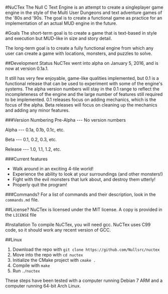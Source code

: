 #NuCTex
The Null C Text Engine is an attempt to create a singleplayer game engine in the
style of the Multi User Dungeons and text adventure games of the '80s and '90s.
The goal is to create a functional game as practice for an implementation of an
actual MUD engine in the future.

#Goals
The short-term goal is to create a game that is text-based in style and
execution but MUD-like in size and story detail.

The long-term goal is to create a fully functional engine from which any user
can create a game with locations, monsters, and puzzles to solve.

##Development Status
NuCTex went into alpha on January 5, 2016, and is now at version 0.1a.1.

It still has very few enjoyable, game-like qualities implemented, but 0.1 is a
functional release that can be used to experiment with some of the engine's
systems. The alpha version numbers will stay in the 0.1 range to reflect the
incompleteness of the engine and the large number of features still required to
be implemented. 0.1 releases focus on adding mechanics, which is the focus of
the alpha. Beta releases will focus on cleaning up the mechanics and adding any
minor features.

###Version Numbering
Pre-Alpha 	--- No version numbers

Alpha		--- 0.1a, 0.1b, 0.1c, etc.

Beta		--- 0.1, 0.2, 0.3, etc.

Release		--- 1.0, 1.1, 1.2, etc.

###Current features
* Walk around in an exciting 4-tile world!
* Experience the ability to look at your surroundings (and other monsters!)
* Fight with the evil monsters that lurk about, and destroy them utterly!
* Properly quit the program!

###Commands?
For a list of commands and their description, look in the `commands.md` file.

##License?
NuCTex is licensed under the MIT license. A copy is provided in the `LICENSE`
file

#Installation
To compile NuCTex, you will need gcc. NuCTex uses C99 code, so it should work
any recent version of GCC.

##Linux
1. Download the repo with `git clone https://github.com/Nullsrc/nuctex`
2. Move into the repo with `cd nuctex`
3. Initialize the CMake project with `cmake .`
4. Compile with `make`
5. Run `./nuctex`

These steps have been tested with a computer running Debian 7 ARM and a computer
running 64-bit Arch Linux.
